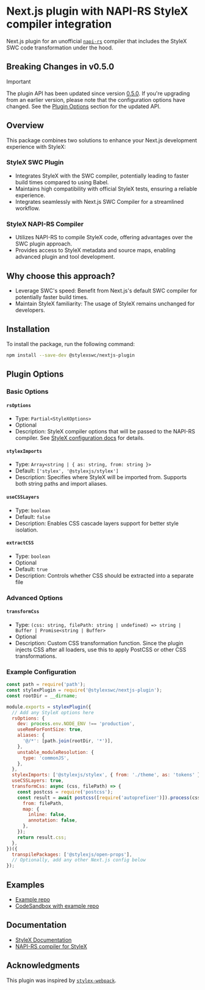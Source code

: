 # Next.js plugin with NAPI-RS StyleX compiler integration

Next.js plugin for an unofficial
[`napi-rs`](https://github.com/dwlad90/stylex-swc-plugin/tree/develop/crates/stylex-rs-compiler)
compiler that includes the StyleX SWC code transformation under the hood.

## Breaking Changes in v0.5.0

> [!IMPORTANT]
> The plugin API has been updated since version
> [0.5.0](https://www.npmjs.com/package/@stylexswc/swc-plugin/v/0.5.0). If
> you're upgrading from an earlier version, please note that the configuration
> options have changed. See the [Plugin Options](#plugin-options) section for
> the updated API.

## Overview

This package combines two solutions to enhance your Next.js development
experience with StyleX:

### StyleX SWC Plugin

- Integrates StyleX with the SWC compiler, potentially leading to faster build
  times compared to using Babel.
- Maintains high compatibility with official StyleX tests, ensuring a reliable
  experience.
- Integrates seamlessly with Next.js SWC Compiler for a streamlined workflow.

### StyleX NAPI-RS Compiler

- Utilizes NAPI-RS to compile StyleX code, offering advantages over the SWC
  plugin approach.
- Provides access to StyleX metadata and source maps, enabling advanced plugin
  and tool development.

## Why choose this approach?

- Leverage SWC's speed: Benefit from Next.js's default SWC compiler for
  potentially faster build times.
- Maintain StyleX familiarity: The usage of StyleX remains unchanged for
  developers.

## Installation

To install the package, run the following command:

```bash
npm install --save-dev @stylexswc/nextjs-plugin
```

## Plugin Options

### Basic Options

#### `rsOptions`

- Type: `Partial<StyleXOptions>`
- Optional
- Description: StyleX compiler options that will be passed to the NAPI-RS
  compiler. See
  [StyleX configuration docs](https://stylexjs.com/docs/api/configuration/babel-plugin/)
  for details.

#### `stylexImports`

- Type: `Array<string | { as: string, from: string }>`
- Default: `['stylex', '@stylexjs/stylex']`
- Description: Specifies where StyleX will be imported from. Supports both
  string paths and import aliases.

#### `useCSSLayers`

- Type: `boolean`
- Default: `false`
- Description: Enables CSS cascade layers support for better style isolation.

#### `extractCSS`

- Type: `boolean`
- Optional
- Default: `true`
- Description: Controls whether CSS should be extracted into a separate file

### Advanced Options

#### `transformCss`

- Type: `(css: string, filePath: string | undefined) => string | Buffer | Promise<string | Buffer>`
- Optional
- Description: Custom CSS transformation function. Since the plugin injects CSS
  after all loaders, use this to apply PostCSS or other CSS transformations.

### Example Configuration

```javascript
const path = require('path');
const stylexPlugin = require('@stylexswc/nextjs-plugin');
const rootDir = __dirname;

module.exports = stylexPlugin({
  // Add any StyleX options here
  rsOptions: {
    dev: process.env.NODE_ENV !== 'production',
    useRemForFontSize: true,
    aliases: {
      '@/*': [path.join(rootDir, '*')],
    },
    unstable_moduleResolution: {
      type: 'commonJS',
    },
  },
  stylexImports: ['@stylexjs/stylex', { from: './theme', as: 'tokens' }],
  useCSSLayers: true,
  transformCss: async (css, filePath) => {
    const postcss = require('postcss');
    const result = await postcss([require('autoprefixer')]).process(css, {
      from: filePath,
      map: {
        inline: false,
        annotation: false,
      },
    });
    return result.css;
  },
})({
  transpilePackages: ['@stylexjs/open-props'],
  // Optionally, add any other Next.js config below
});
```

## Examples

- [Example repo](https://github.com/Dwlad90/nextjs-app-dir-stylex)
- [CodeSandbox with example repo](https://codesandbox.io/p/github/Dwlad90/nextjs-app-dir-stylex/main)

## Documentation

- [StyleX Documentation](https://stylexjs.com)
- [NAPI-RS compiler for StyleX](https://github.com/Dwlad90/stylex-swc-plugin/tree/develop/crates/stylex-rs-compiler)

## Acknowledgments

This plugin was inspired by
[`stylex-webpack`](https://github.com/SukkaW/stylex-webpack).

